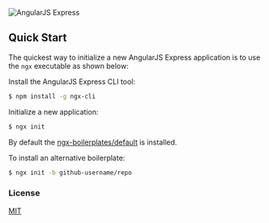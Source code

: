 ![AngularJS Express](http://i.imgur.com/pKqAXNO.png)

## Quick Start

The quickest way to initialize a new AngularJS Express application is to use the `ngx` executable as shown below:

Install the AngularJS Express CLI tool:

```bash
$ npm install -g ngx-cli
```

Initialize a new application:

```bash
$ ngx init
```

By default the [ngx-boilerplates/default](https://github.com/ngx-boilerplates/default) is installed.

To install an alternative boilerplate:

```bash
$ ngx init -b github-username/repo
```

### License
[MIT](LICENSE)